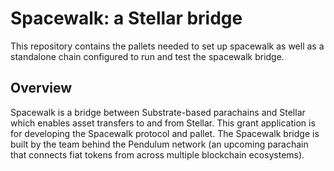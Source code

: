 # Spacewalk: a Stellar bridge

This repository contains the pallets needed to set up spacewalk as well as a standalone chain configured to run and test the spacewalk bridge.

## Overview

Spacewalk is a bridge between Substrate-based parachains and Stellar which enables asset transfers to and from Stellar. This grant application is for developing the Spacewalk protocol and pallet. The Spacewalk bridge is built by the team behind the Pendulum network (an upcoming parachain that connects fiat tokens from across multiple blockchain ecosystems).
